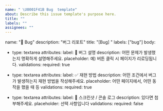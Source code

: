 ```yaml
---
name: " \U0001F41B Bug  template"
about: Describe this issue template's purpose here.
title: ""
labels: ""
assignees: ""
---
```


name: "🐛 Bug"
description: "버그 리포트"
title: "[Bug] "
labels: ["bug"]
body:

- type: textarea
  attributes:
  label: 🐞 버그 설명
  description: 어떤 문제가 발생했는지 명확하게 설명해주세요.
  placeholder: 예) 버튼 클릭 시 페이지가 리로딩됩니다.
  validations:
  required: true

- type: textarea
  attributes:
  label: ✅ 재현 방법
  description: 어떤 조건에서 버그가 발생하는지 재현 방법을 작성해주세요.
  placeholder: 어떤 페이지에서, 어떤 동작을 했을 때 등
  validations:
  required: true

- type: textarea
  attributes:
  label: 📸 스크린샷 / 콘솔 로그
  description: 있다면 첨부해주세요.
  placeholder: 선택 사항입니다
  validations:
  required: false
